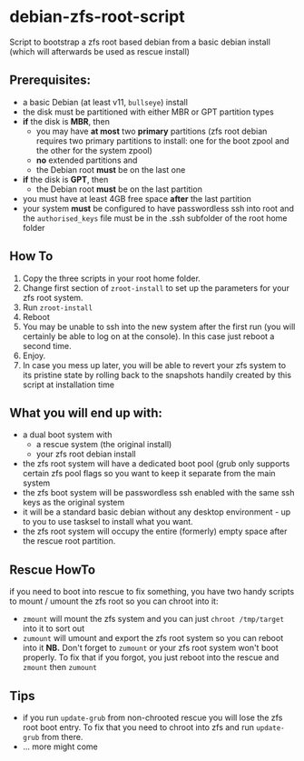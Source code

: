# debian-zfs-root-script
Script to bootstrap a zfs root based debian from a basic debian install (which will afterwards be used as rescue install)

## Prerequisites:
* a basic Debian (at least v11, `bullseye`) install
* the disk must be partitioned with either MBR or GPT partition types
* **if** the disk is **MBR**, then
  * you may have **at most** two **primary** partitions (zfs root debian requires two primary partitions to install: one for the boot zpool and the other for the system zpool)
  * **no** extended partitions and
  * the Debian root **must** be on the last one
* **if** the disk is **GPT**, then
  * the Debian root **must** be on the last partition
* you must have at least 4GB free space **after** the last partition
* your system **must** be configured to have passwordless ssh into root and the `authorised_keys` file must be in the .ssh subfolder of the root home folder 

## How To
1. Copy the three scripts in your root home folder.
2. Change first section of `zroot-install` to set up the parameters for your zfs root system.
3. Run `zroot-install`
4. Reboot
5. You may be unable to ssh into the new system after the first run (you will certainly be able to log on at the console). In this case just reboot a second time.
7. Enjoy.
8. In case you mess up later, you will be able to revert your zfs system to its pristine state by rolling back to the snapshots handily created by this script at installation time

## What you will end up with:
* a dual boot system with
  * a rescue system (the original install)
  * your zfs root debian install
* the zfs root system will have a dedicated boot pool (grub only supports certain zfs pool flags so you want to keep it separate from the main system
* the zfs boot system will be passwordless ssh enabled with the same ssh keys as the original system
* it will be a standard basic debian without any desktop environment - up to you to use tasksel to install what you want.
* the zfs root system will occupy the entire (formerly) empty space after the rescue root partition.

## Rescue HowTo

if you need to boot into rescue to fix something, you have two handy scripts to mount / umount the zfs root so you can chroot into it:
* `zmount` will mount the zfs system and you can just `chroot /tmp/target` into it to sort out
* `zumount` will umount and export the zfs root system so you can reboot into it
**NB.** Don't forget to `zumount` or your zfs root system won't boot properly. To fix that if you forgot, you just reboot into the rescue and `zmount` then `zumount`

## Tips
* if you run `update-grub` from non-chrooted rescue you will lose the zfs root boot entry. To fix that you need to chroot into zfs and run `update-grub` from there.
* ... more might come
